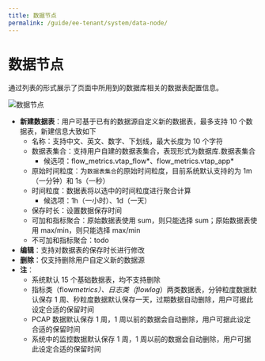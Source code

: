 ```yaml
---
title: 数据节点
permalink: /guide/ee-tenant/system/data-node/
---
```


# 数据节点

通过列表的形式展示了页面中所用到的数据库相关的数据表配置信息。

![数据节点](https://yunshan-guangzhou.oss-cn-beijing.aliyuncs.com/pub/pic/202406206673ddda82472.png)

- **新建数据表**：用户可基于已有的数据源自定义新的数据表，最多支持 10 个数据表，新建信息大致如下
  - 名称：支持中文、英文、数字、下划线，最大长度为 10 个字符
  - 数据表集合：支持用户自建的数据表集合，表现形式为数据库.数据表集合
    - 候选项：flow_metrics.vtap_flow*、flow_metrics.vtap_app*
  - 原始时间粒度：为`数据表集合`的原始时间粒度，目前系统默认支持的为 1m（一分钟）和 1s（一秒）
  - 时间粒度：数据表将以选中的时间粒度进行聚合计算
    - 候选项：1h（一小时）、1d（一天）
  - 保存时长：设置数据保存时间
  - 可加和指标聚合：原始数据表使用 sum，则只能选择 sum；原始数据表使用 max/min，则只能选择 max/min
  - 不可加和指标聚合：todo
- **编辑**：支持对数据表的保存时长进行修改
- **删除**：仅支持删除用户自定义新的数据源
- **注**：
  - 系统默认 15 个基础数据表，均不支持删除
  - 指标类（flow*metrics*_）、日志类（flow*log*_）两类数据表，分钟粒度数据默认保存 1 周、秒粒度数据默认保存一天，过期数据自动删除，用户可据此设定合适的保留时间
  - PCAP 数据默认保存 1 周，1 周以前的数据会自动删除，用户可据此设定合适的保留时间
  - 系统中的监控数据默认保存 1 周，1 周以前的数据会自动删除，用户可据此设定合适的保留时间
